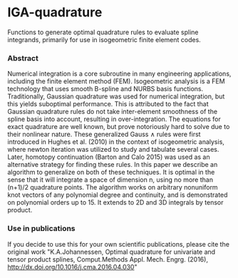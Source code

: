 # IGA-quadrature
Functions to generate optimal quadrature rules to evaluate spline integrands, primarily for use in isogeometric finite element codes.

### Abstract
Numerical integration is a core subroutine in many engineering applications, including the finite element method (FEM). Isogeometric analysis is a FEM technology that uses smooth B-spline and NURBS basis functions. Traditionally, Gaussian quadrature was used for numerical integration, but this yields suboptimal performance. This is attributed to the fact that Gaussian quadrature rules do not take inter-element smoothness of the spline basis into account, resulting in over-integration. The equations for exact quadrature are well known, but prove notoriously hard to solve due to their nonlinear nature. These generalized Gauss ∧ rules were first introduced in Hughes et al. (2010) in the context of isogeometric analysis, where newton iteration was utilized to study and tabulate several cases. Later, homotopy continuation (Barton and Calo 2015) was used as an alternative strategy for finding these rules. In this paper we describe an algorithm to generalize on both of these techniques. It is optimal in the sense that it will integrate a space of dimension n, using no more than (n+1)/2 quadrature points. The algorithm works on arbitrary nonuniform knot vectors of any polynomial degree and continuity, and is demonstrated on polynomial orders up to 15. It extends to 2D and 3D integrals by tensor product.

### Use in publications
If you decide to use this for your own scientific publications, please cite the original work "K.A.Johannessen, Optimal quadrature for univariate and tensor product splines, Comput.Methods Appl. Mech. Engrg. (2016), http://dx.doi.org/10.1016/j.cma.2016.04.030"
